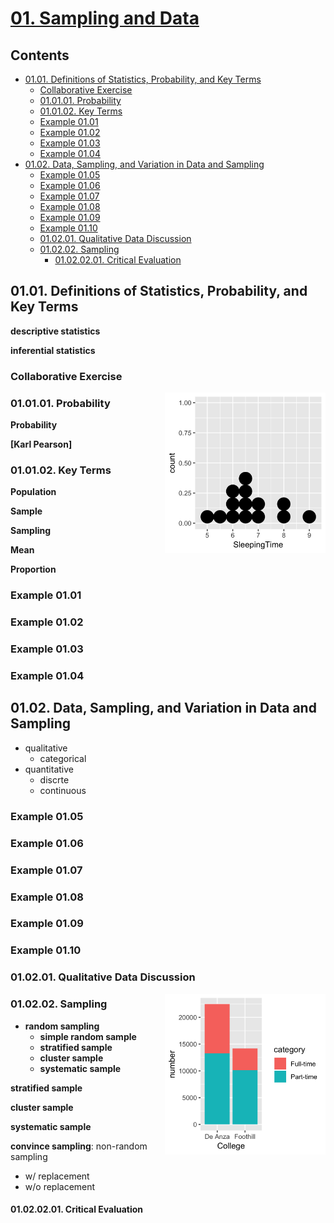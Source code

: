 <!--
Filename: 	note.md
Project: 	/Users/shume/Developer/stat/IntroductoryStatistics/01
Author: 	shumez <https://github.com/shumez>
Created: 	2019-05-25 13:21:6
Modified: 	2019-06-12 15:38:58
-----
Copyright (c) 2019 shumez
-->

# [01. Sampling and Data][01]

## Contents

* [01.01. Definitions of Statistics, Probability, and Key Terms][0101]
    * [Collaborative Exercise]
    * [01.01.01. Probability][010101]
    * [01.01.02. Key Terms][010102]
    * [Example 01.01][ex0101]
    * [Example 01.02][ex0102]
    * [Example 01.03][ex0103]
    * [Example 01.04][ex0104]
* [01.02. Data, Sampling, and Variation in Data and Sampling][0102]
    * [Example 01.05][ex0105]
    * [Example 01.06][ex0106]
    * [Example 01.07][ex0107]
    * [Example 01.08][ex0108]
    * [Example 01.09][ex0109]
    * [Example 01.10][ex0110]
    * [01.02.01. Qualitative Data Discussion][010201]
    * [01.02.02. Sampling][010202]
        * [01.02.02.01. Critical Evaluation][01020201]


## 01.01. Definitions of Statistics, Probability, and Key Terms

**descriptive statistics**

**inferential statistics**

### Collaborative Exercise

[![Fig.1.2][fig0102]][fig0102]

### 01.01.01. Probability

**Probability**

**[Karl Pearson]**


### 01.01.02. Key Terms

**Population**

**Sample**

**Sampling**

**Mean**

**Proportion**

### Example 01.01

### Example 01.02

### Example 01.03

### Example 01.04

## 01.02. Data, Sampling, and Variation in Data and Sampling

* qualitative
    * categorical
* quantitative
    * discrte
    * continuous


### Example 01.05

### Example 01.06

### Example 01.07

### Example 01.08

### Example 01.09

### Example 01.10

### 01.02.01. Qualitative Data Discussion

[![Fig.1.6][fig0106]][fig0106]

### 01.02.02. Sampling

* **random sampling**
    * **simple random sample**
    * **stratified sample**
    * **cluster sample**
    * **systematic sample**

**stratified sample**

**cluster sample**

**systematic sample**


**convince sampling**: non-random sampling

* w/ replacement
* w/o replacement


#### 01.02.02.01. Critical Evaluation




##
[01]: https://cnx.org/contents/MBiUQmmY@23.30:2T34_25K@14/Introduction
[0101]: #0101_definitions_of_statistics_probability_and_key_terms
[Collaborative Exercise]: #collaborative_exercise
[010101]: #010101_probability
[010102]: #010102_key_terms
[ex0101]: #example_0101
[ex0102]: #example_0102
[ex0103]: #example_0103
[ex0104]: #example_0104
[0102]: #0102_data_sampling_and_variation_in_data_and_sampling
[ex0105]: #example_0105
[ex0106]: #example_0106
[ex0107]: #example_0107
[ex0108]: #example_0108
[ex0109]: #example_0109
[ex0110]: #example_0110
[010201]: #010201_qualitative_data_discussion
[010202]: #010202_sampling
[01020201]: #01020201_critical_evaluation

<!-- ref -->

<!-- fig -->
[fig0102]: https://raw.githubusercontent.com/shumez/stat/master/IntroductoryStatistics/01/fig/0102.png
[fig0106]: https://raw.githubusercontent.com/shumez/stat/master/IntroductoryStatistics/01/fig/0106.png

<style type="text/css">
	img{width: 51%; float: right;}
</style>